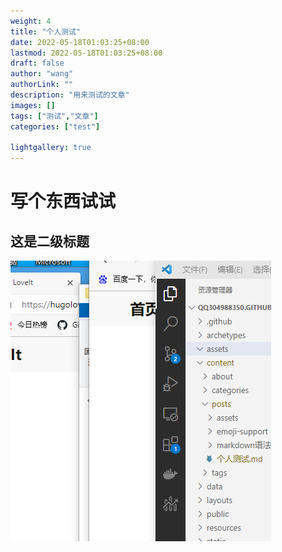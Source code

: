 ```yaml
---
weight: 4
title: "个人测试"
date: 2022-05-18T01:03:25+08:00
lastmod: 2022-05-18T01:03:25+08:00
draft: false
author: "wang"
authorLink: ""
description: "用来测试的文章"
images: []
tags: ["测试","文章"]
categories: ["test"]

lightgallery: true
---
```

# 写个东西试试
## 这是二级标题



![image-20220519010123131](image-20220519010123131.png)